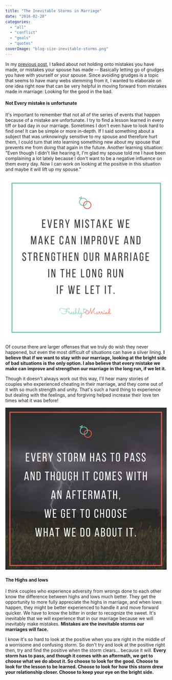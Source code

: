 ```yaml
---
title: "The Inevitable Storms in Marriage"
date: "2016-02-28"
categories: 
  - "all"
  - "conflict"
  - "goals"
  - "quotes"
coverImage: "blog-size-inevitable-storms.png"
---
```


In my [previous post](http://freshlymarried.com/theres-no-rewind-button-in-marriage/), I talked about not holding onto mistakes you have made, or mistakes your spouse has made -- Basically letting go of grudges you have with yourself or your spouse. Since avoiding grudges is a topic that seems to have many webs stemming from it, I wanted to elaborate on one idea right now that can be very helpful in moving forward from mistakes made in marriage: Looking for the good in the bad.

#### Not Every mistake is unfortunate

It's important to remember that not all of the series of events that happen because of a mistake are unfortunate. I try to find a lesson learned in every tiff or bad day in our marriage. Sometimes I don't even have to look hard to find one! It can be simple or more in-depth. If I said something about a subject that was unknowingly sensitive to my spouse and therefore hurt them, I could turn that into learning something new about my spouse that prevents me from doing that again in the future. Another learning situation: "Even though I didn't like hearing it, I'm glad my spouse told me I have been complaining a lot lately because I don't want to be a negative influence on them every day. Now I can work on looking at the positive in this situation and maybe it will lift up my spouse."

![keep your eye on the bright side, storms in marriage, the storms  of life, aftermath of storms, aftermath of fights in marriage, fights in marriage, mistakes in marriage, mending mistakes in marriage, mending mistakes, forgiveness in marriage, holding grudges in marriage, grudges in marriage, inevitable things in marriage, choose to look for the good. look for the good, look for the positive, learning lessons in marriage, lessons in marriage, learning experiences in marriage](/images/if-we-let-it.png)

Of course there are larger offenses that we truly do wish they never happened, but even the most difficult of situations can have a silver lining. **I believe that if we want to stay with our marriage, looking at the bright side of bad situations is the only option. I also believe that every mistake we make can improve and strengthen our marriage in the long run, if we let it.**

Though it doesn't always work out this way, I'll hear many stories of couples who experienced cheating in their marriage, and they come out of it with so much strength and unity. That's such a hard thing to experience but dealing with the feelings, and forgiving helped increase their love ten times what it was before!

![keep your eye on the bright side, storms in marriage, the storms of life, aftermath of storms, aftermath of fights in marriage, fights in marriage, mistakes in marriage, mending mistakes in marriage, mending mistakes, forgiveness in marriage, holding grudges in marriage, grudges in marriage, inevitable things in marriage, choose to look for the good. look for the good, look for the positive, learning lessons in marriage, lessons in marriage, learning experiences in marriage](/images/choose-to-look-for-the-good.png)

#### The Highs and lows

I think couples who experience adversity from wrongs done to each other know the difference between highs and lows much better. They get the opportunity to more fully appreciate the highs in marriage, and when lows happen, they might be better experienced to handle it and move forward quicker. We have to know the bitter in order to recognize the sweet. It's inevitable that we will experience that in our marriage because we will inevitably make mistakes. **Mistakes are the inevitable storms our marriages will face.** 

I know it's so hard to look at the positive when you are right in the middle of a worrisome and confusing storm. So don't try and look at the positive right then, try and find the positive when the storm clears... because it will. **Every storm has to pass, and though it comes with an aftermath, we get to choose what we do about it. So choose to look for the good. Choose to look for the lesson to be learned. Choose to look for how this storm drew your relationship closer. Choose to keep your eye on the bright side.**
